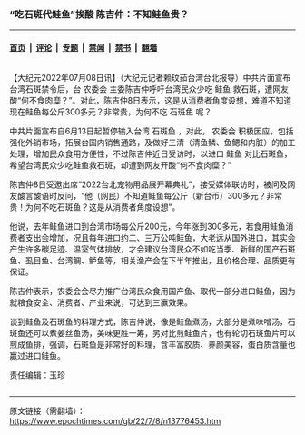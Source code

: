### “吃石斑代鲑鱼”挨酸 陈吉仲：不知鲑鱼贵？

---

#### [首页](../../../..?n13776453) &nbsp;|&nbsp; [评论](../../../../../epoch-comment?n13776453) &nbsp;|&nbsp; [专题](../../../../../epoch-special?n13776453) &nbsp;|&nbsp; [禁闻](../../../../../epoch-news?n13776453) &nbsp;|&nbsp; [禁书](../../../../../books?n13776453) &nbsp;|&nbsp; [翻墙](https://github.com/gfw-breaker/nogfw/blob/master/README.md?n13776453)


<div class="column" id="artbody" itemprop="articleBody">
 <!-- article content begin -->
 <p>
  【大纪元2022年07月08日讯】（大纪元记者赖玟茹台湾台北报导）中共片面宣布台湾石斑禁令后，台
  <ok href="https://www.epochtimes.com/gb/tag/%E5%86%9C%E5%A7%94%E4%BC%9A.html">
   农委会
  </ok>
  主委陈吉仲呼吁台湾民众少吃
  <ok href="https://www.epochtimes.com/gb/tag/%E9%B2%91%E9%B1%BC.html">
   鲑鱼
  </ok>
  救石斑，遭网友酸“何不食肉糜？”。对此，陈吉仲8日表示，这是从消费者角度设想，难道不知道现在鲑鱼每公斤300多元？非常贵，为何不吃
  <ok href="https://www.epochtimes.com/gb/tag/%E7%9F%B3%E6%96%91%E9%B1%BC.html">
   石斑鱼
  </ok>
  呢？
 </p>
 <p>
  中共片面宣布自6月13日起暂停输入台湾
  <ok href="https://www.epochtimes.com/gb/tag/%E7%9F%B3%E6%96%91%E9%B1%BC.html">
   石斑鱼
  </ok>
  ，对此，
  <ok href="https://www.epochtimes.com/gb/tag/%E5%86%9C%E5%A7%94%E4%BC%9A.html">
   农委会
  </ok>
  积极因应，包括强化外销市场，拓展台国内销售通路，及做好三清（清鱼鳞、鱼鳃和内脏）的加工处理，增加民众食用方便性，不过陈吉仲近日受访时，以进口
  <ok href="https://www.epochtimes.com/gb/tag/%E9%B2%91%E9%B1%BC.html">
   鲑鱼
  </ok>
  对比石斑鱼，希望台湾民众少吃鲑鱼救石斑，却遭到网友开酸“何不食肉糜？”
 </p>
 <p>
  陈吉仲8日受邀出席“2022台北宠物用品展开幕典礼”，接受媒体联访时，被问及网友酸言酸语时反问，“他（网民）不知道鲑鱼每公斤（新台币）300多元？非常贵！为何不吃石斑鱼？这是从消费者角度设想”。
 </p>
 <p>
  他说，去年鲑鱼进口到台湾市场每公斤200元，今年涨到300多元，若食用鲑鱼消费者支出会增加，况且每年进口约二、三万公吨鲑鱼，大老远从国外进口，其实会产生许多碳足迹、温室气体排放，才会建议台湾民众不如吃当季、新鲜的国产石斑鱼、虱目鱼、台湾鲷、鲈鱼等，相关渔产会在下半年推出，且价格合理、品质更有保证。
 </p>
 <p>
  陈吉仲表示，农委会会尽力推广台湾民众食用国产鱼、取代一部分进口鲑鱼，因为就粮食安全、消费者、产业来说，可达到三赢效果。
 </p>
 <p>
  谈到鲑鱼及石斑鱼的料理方式，陈吉仲说，像是鲑鱼煮汤，大部分是煮味噌汤，石斑鱼还可以煮姜丝鱼汤，美味更胜一筹，另对比煎鲑鱼片，也有轮切石斑鱼片可以煎成鱼排，强调，石斑鱼是非常好的料理，含丰富胶质、养颜美容，蛋白质含量也赢过进口鲑鱼。
 </p>
 <p>
  责任编辑：玉珍
 </p>
 <!-- article content end -->
</div>


---

原文链接（需翻墙）：https://www.epochtimes.com/gb/22/7/8/n13776453.htm